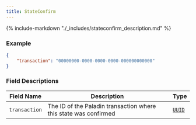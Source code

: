 ```yaml
---
title: StateConfirm
---
```

{% include-markdown "./_includes/stateconfirm_description.md" %}

### Example

```json
{
    "transaction": "00000000-0000-0000-0000-000000000000"
}
```

### Field Descriptions

| Field Name | Description | Type |
|------------|-------------|------|
| `transaction` | The ID of the Paladin transaction where this state was confirmed | [`UUID`](simpletypes.md#uuid) |

